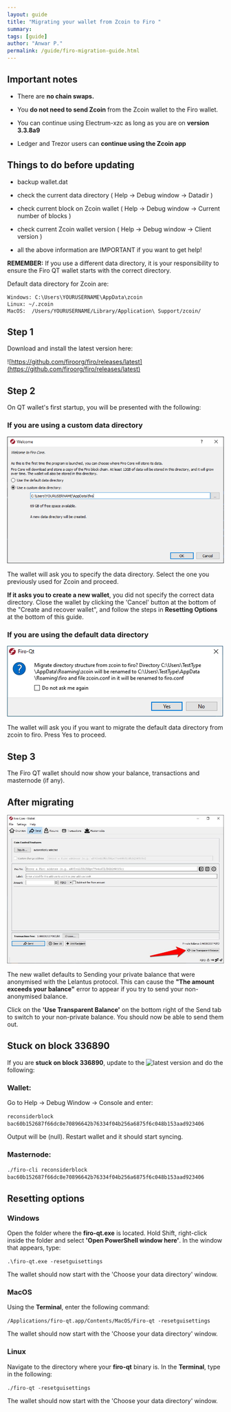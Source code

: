 ```yaml
---
layout: guide
title: "Migrating your wallet from Zcoin to Firo "
summary: 
tags: [guide]
author: "Anwar P."
permalink: /guide/firo-migration-guide.html
---
```

## Important notes

* There are **no chain swaps.**

* You **do not need to send Zcoin** from the Zcoin wallet to the Firo wallet.

* You can continue using Electrum-xzc as long as you are on **version 3.3.8a9**

* Ledger and Trezor users can **continue using the Zcoin app**

## Things to do before updating

* backup wallet.dat

* check the current data directory ( Help -> Debug window -> Datadir )

* check current block on Zcoin wallet ( Help -> Debug window -> Current number of blocks )

* check current Zcoin wallet version ( Help -> Debug window -> Client version )

* all the above information are IMPORTANT if you want to get help!

**REMEMBER:** If you use a different data directory, it is your responsibility to ensure the Firo QT wallet starts with the correct directory.

Default data directory for Zcoin are:

```
Windows: C:\Users\YOURUSERNAME\AppData\zcoin
Linux: ~/.zcoin
MacOS:  /Users/YOURUSERNAME/Library/Application\ Support/zcoin/
```

## Step 1

Download and install the latest version here:

![https://github.com/firoorg/firo/releases/latest](https://github.com/firoorg/firo/releases/latest)

## Step 2

On QT wallet's first startup, you will be presented with the following:

### If you are using a custom data directory

![](/guide/assets/firo-migration-guide/datadir_select.PNG)

The wallet will ask you to specify the data directory. Select the one you previously used for Zcoin and proceed. 

**If it asks you to create a new wallet**, you did not specify the correct data directory. Close the wallet by clicking the 'Cancel' button at the bottom of the "Create and recover wallet", and follow the steps in **Resetting Options** at the bottom of this guide.

### If you are using the default data directory

![](/guide/assets/firo-migration-guide/firo-qt-migrate.PNG)

The wallet will ask you if you want to migrate the default data directory from zcoin to firo. Press Yes to proceed.

## Step 3

The Firo QT wallet should now show your balance, transactions and masternode (if any).

## After migrating

![](/guide/assets/firo-migration-guide/use-transparent-balance.jpg)

The new wallet defaults to Sending your private balance that were anonymised with the Lelantus protocol. This can cause the **"The amount exceeds your balance"** error to appear if you try to send your non-anonymised balance.

Click on the **'Use Transparent Balance'** on the bottom right of the Send tab to switch to your non-private balance. You should now be able to send them out.

## Stuck on block 336890

If you are **stuck on block 336890**, update to the ![latest version](https://github.com/firoorg/firo/releases/latest) and do the following:

### Wallet: 

Go to Help -> Debug Window -> Console and enter:

`reconsiderblock bac60b152687f66dc8e70896642b76334f04b256a6875f6c048b153aad923406`

Output will be (null). Restart wallet and it should start syncing.

### Masternode: 

`./firo-cli reconsiderblock bac60b152687f66dc8e70896642b76334f04b256a6875f6c048b153aad923406`

## Resetting options

### Windows

Open the folder where the **firo-qt.exe** is located. Hold Shift, right-click inside the folder and select **'Open PowerShell window here'**. In the window that appears, type:

`.\firo-qt.exe -resetguisettings`

The wallet should now start with the 'Choose your data directory' window.

### MacOS

Using the **Terminal**, enter the following command:

`/Applications/firo-qt.app/Contents/MacOS/Firo-qt -resetguisettings`

The wallet should now start with the 'Choose your data directory' window.

### Linux

Navigate to the directory where your **firo-qt** binary is. In the **Terminal**, type in the following:

`./firo-qt -resetguisettings`

The wallet should now start with the 'Choose your data directory' window.